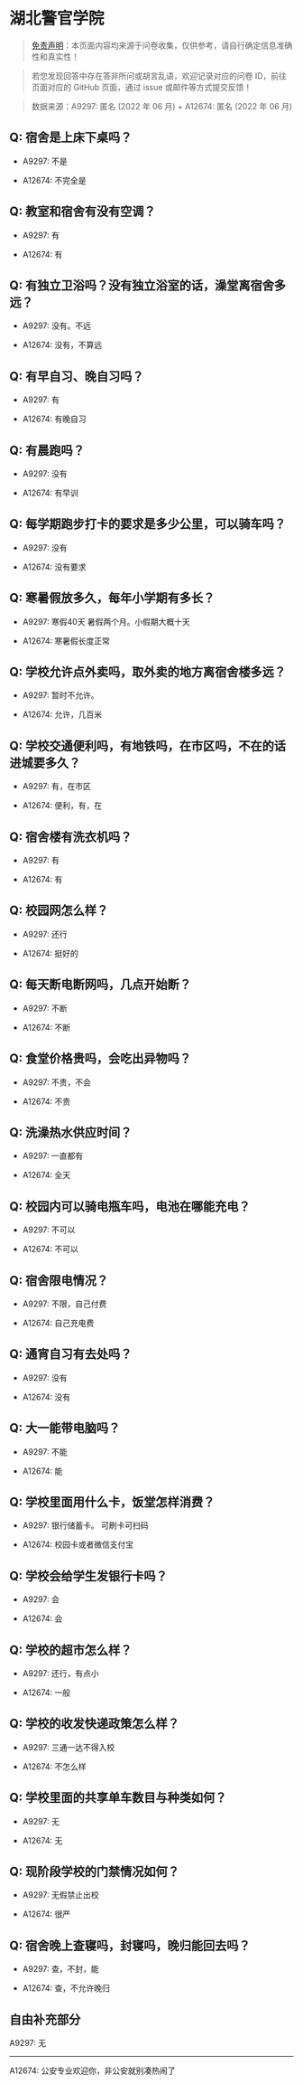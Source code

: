 # 湖北警官学院

> [免责声明](https://colleges.chat/#_3)：本页面内容均来源于问卷收集，仅供参考，请自行确定信息准确性和真实性！

> 若您发现回答中存在答非所问或胡言乱语，欢迎记录对应的问卷 ID，前往页面对应的 GitHub 页面，通过 issue 或邮件等方式提交反馈！

> 数据来源：A9297: 匿名 (2022 年 06 月) + A12674: 匿名 (2022 年 06 月)

## Q: 宿舍是上床下桌吗？

- A9297: 不是

- A12674: 不完全是

## Q: 教室和宿舍有没有空调？

- A9297: 有

- A12674: 有

## Q: 有独立卫浴吗？没有独立浴室的话，澡堂离宿舍多远？

- A9297: 没有。不远

- A12674: 没有，不算远

## Q: 有早自习、晚自习吗？

- A9297: 有

- A12674: 有晚自习

## Q: 有晨跑吗？

- A9297: 没有

- A12674: 有早训

## Q: 每学期跑步打卡的要求是多少公里，可以骑车吗？

- A9297: 没有

- A12674: 没有要求

## Q: 寒暑假放多久，每年小学期有多长？

- A9297: 寒假40天 暑假两个月。小假期大概十天

- A12674: 寒暑假长度正常

## Q: 学校允许点外卖吗，取外卖的地方离宿舍楼多远？

- A9297: 暂时不允许。

- A12674: 允许，几百米

## Q: 学校交通便利吗，有地铁吗，在市区吗，不在的话进城要多久？

- A9297: 有，在市区

- A12674: 便利，有，在

## Q: 宿舍楼有洗衣机吗？

- A9297: 有

- A12674: 有

## Q: 校园网怎么样？

- A9297: 还行

- A12674: 挺好的

## Q: 每天断电断网吗，几点开始断？

- A9297: 不断

- A12674: 不断

## Q: 食堂价格贵吗，会吃出异物吗？

- A9297: 不贵，不会

- A12674: 不贵

## Q: 洗澡热水供应时间？

- A9297: 一直都有

- A12674: 全天

## Q: 校园内可以骑电瓶车吗，电池在哪能充电？

- A9297: 不可以

- A12674: 不可以

## Q: 宿舍限电情况？

- A9297: 不限，自己付费

- A12674: 自己充电费

## Q: 通宵自习有去处吗？

- A9297: 没有

- A12674: 没有

## Q: 大一能带电脑吗？

- A9297: 不能

- A12674: 能

## Q: 学校里面用什么卡，饭堂怎样消费？

- A9297: 银行储蓄卡。 可刷卡可扫码

- A12674: 校园卡或者微信支付宝

## Q: 学校会给学生发银行卡吗？

- A9297: 会

- A12674: 会

## Q: 学校的超市怎么样？

- A9297: 还行，有点小

- A12674: 一般

## Q: 学校的收发快递政策怎么样？

- A9297: 三通一达不得入校

- A12674: 不怎么样

## Q: 学校里面的共享单车数目与种类如何？

- A9297: 无

- A12674: 无

## Q: 现阶段学校的门禁情况如何？

- A9297: 无假禁止出校

- A12674: 很严

## Q: 宿舍晚上查寝吗，封寝吗，晚归能回去吗？

- A9297: 查，不封，能

- A12674: 查，不允许晚归

## 自由补充部分

A9297: 无

***

A12674: 公安专业欢迎你，非公安就别凑热闹了